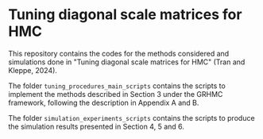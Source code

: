 # Tuning diagonal scale matrices for HMC 

This repository contains the codes for the methods considered and simulations done in "Tuning diagonal scale matrices for HMC" (Tran and Kleppe, 2024). 

The folder `tuning_procedures_main_scripts` contains the scripts to implement the methods described in Section 3 under the GRHMC framework, following the description in Appendix A and B.

The folder `simulation_experiments_scripts` contains the scripts to produce the simulation results presented in Section 4, 5 and 6.